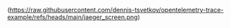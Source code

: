 (https://raw.githubusercontent.com/dennis-tsvetkov/opentelemetry-trace-example/refs/heads/main/jaeger_screen.png)
